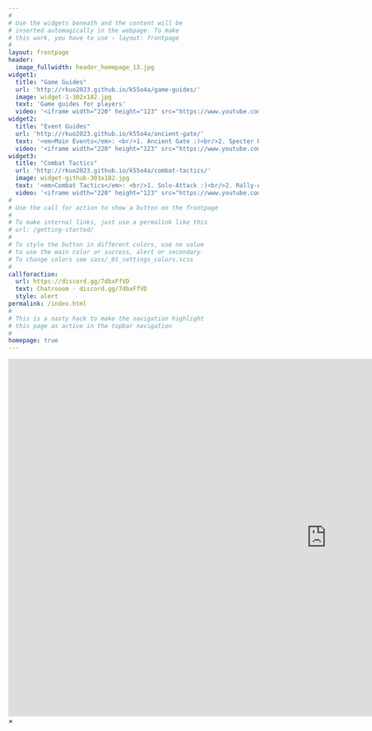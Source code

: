 ```yaml
---
#
# Use the widgets beneath and the content will be
# inserted automagically in the webpage. To make
# this work, you have to use › layout: frontpage
#
layout: frontpage
header:
  image_fullwidth: header_homepage_13.jpg
widget1:
  title: "Game Guides"
  url: 'http://rkuo2023.github.io/k55o4a/game-guides/'
  image: widget-1-302x182.jpg
  text: 'Game guides for players'
  video: '<iframe width="220" height="123" src="https://www.youtube.com/embed/bMkINbwzslw" title="Misty Continent: Cursed Island Tips" frameborder="0" allow="accelerometer; autoplay; clipboard-write; encrypted-media; gyroscope; picture-in-picture; web-share" allowfullscreen></iframe>'
widget2:
  title: "Event Guides"
  url: 'http://rkuo2023.github.io/k55o4a/ancient-gate/'
  text: '<em>Main Events</em>: <br/>1. Ancient Gate :)<br/>2. Specter Raid <br/>3. Tidelands <br/>...'
  video: '<iframe width="220" height="123" src="https://www.youtube.com/embed/EtbQdr0v1CE" title="Misty Continent - Completely Broken event - Tidelands  [Eng Version]" frameborder="0" allow="accelerometer; autoplay; clipboard-write; encrypted-media; gyroscope; picture-in-picture; web-share" allowfullscreen></iframe>'
widget3:
  title: "Combat Tactics"
  url: 'http://rkuo2023.github.io/k55o4a/combat-tactics/'
  image: widget-github-303x182.jpg
  text: '<em>Combat Tactics</em>: <br/>1. Solo-Attack :)<br/>2. Rally-Attack <br/>3. Self-Defense <br/>4. Grouip-Defense <br/>...'
  video: '<iframe width="220" height="123" src="https://www.youtube.com/embed/oYjoYuiQ9Bc" title="Misty Continent - PVP [Every player should know] (Eng Version)" frameborder="0" allow="accelerometer; autoplay; clipboard-write; encrypted-media; gyroscope; picture-in-picture; web-share" allowfullscreen></iframe>'
#
# Use the call for action to show a button on the frontpage
#
# To make internal links, just use a permalink like this
# url: /getting-started/
#
# To style the button in different colors, use no value
# to use the main color or success, alert or secondary.
# To change colors see sass/_01_settings_colors.scss
#
callforaction:
  url: https://discord.gg/7dbxFfVD
  text: Chatrooom - discord.gg/7dbxFfVD
  style: alert
permalink: /index.html
#
# This is a nasty hack to make the navigation highlight
# this page as active in the topbar navigation
#
homepage: true
---
```


<div id="videoModal" class="reveal-modal large" data-reveal="">
  <div class="flex-video widescreen vimeo" style="display: block;">
    <iframe width="1280" height="720" src="https://www.youtube.com/embed/3b5zCFSmVvU" frameborder="0" allowfullscreen></iframe>
  </div>
  <a class="close-reveal-modal">&#215;</a>
</div>
